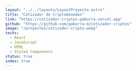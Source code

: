 ```yaml
---
layout: "../../layouts/LayoutProyecto.astro"
title: "Cotizador de Criptomonedas"
link: "https://cotizador-criptos-gaburra.vercel.app"
github: "https://github.com/gaburra-m/cotizador-criptos"
image: "/proyectos/cotizador-cripto.webp"
techs:
  - React
  - JavaScript
  - HTML
  - Styled Components
status: true
index: true
---
```

